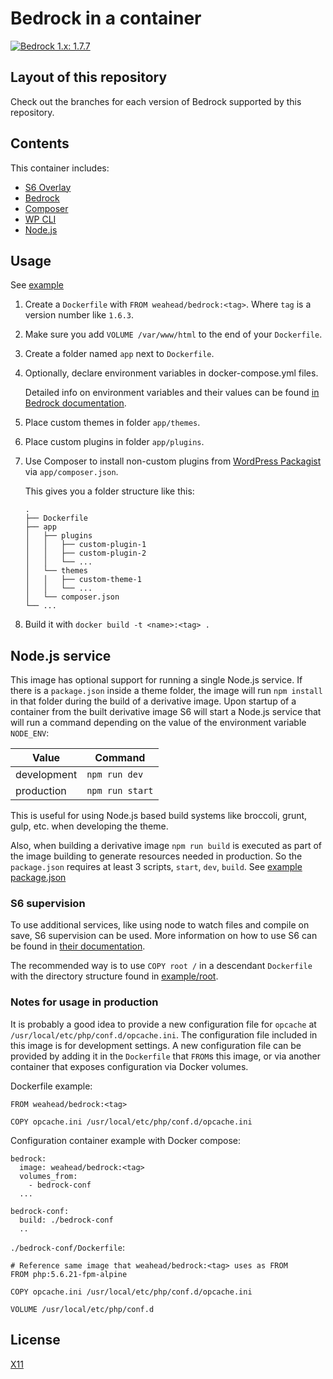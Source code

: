 # Bedrock in a container

[![Bedrock 1.x: 1.7.7](https://img.shields.io/badge/Bedrock--1.x:-1.7.7-green.svg)](https://github.com/weahead/docker-bedrock/tree/1.x)


## Layout of this repository

Check out the branches for each version of Bedrock supported by this repository.


## Contents

This container includes:

- [S6 Overlay](https://github.com/just-containers/s6-overlay)
- [Bedrock](https://roots.io/bedrock/)
- [Composer](https://getcomposer.org/)
- [WP CLI](https://wp-cli.org/)
- [Node.js](https://nodejs.org/)


## Usage

See [example](example)

1. Create a `Dockerfile` with `FROM weahead/bedrock:<tag>`. Where `tag` is a
   version number like `1.6.3`.

2. Make sure you add `VOLUME /var/www/html` to the end of your `Dockerfile`.

3. Create a folder named `app` next to `Dockerfile`.

4. Optionally, declare environment variables in docker-compose.yml files.

   Detailed info on environment variables and their values can be found
   [in Bedrock documentation](https://roots.io/bedrock/docs/environment-variables/).

5. Place custom themes in folder `app/themes`.

6. Place custom plugins in folder `app/plugins`.

7. Use Composer to install non-custom plugins from
   [WordPress Packagist](https://wpackagist.org/) via `app/composer.json`.

   This gives you a folder structure like this:

   ```
   .
   ├── Dockerfile
   ├── app
   │   ├── plugins
   │   │   ├── custom-plugin-1
   │   │   ├── custom-plugin-2
   │   │   └── ...
   │   └── themes
   │   │   ├── custom-theme-1
   │   │   └── ...
   │   └── composer.json
   └── ...
   ```

7. Build it with `docker build -t <name>:<tag> .`


## Node.js service

This image has optional support for running a single Node.js service. If there
is a `package.json` inside a theme folder, the image will run `npm install` in
that folder during the build of a derivative image. Upon startup of a container
from the built derivative image S6 will start a Node.js service that will run a
command depending on the value of the environment variable `NODE_ENV`:

| Value       | Command         |
|-------------|-----------------|
| development | `npm run dev`   |
| production  | `npm run start` |

This is useful for using Node.js based build systems like broccoli, grunt,
gulp, etc. when developing the theme.

Also, when building a derivative image `npm run build` is executed as part of
the image building to generate resources needed in production. So the
`package.json` requires at least 3 scripts, `start`, `dev`, `build`. See [example package.json](example/app/package.json)


### S6 supervision

To use additional services, like using node to watch files and compile on save,
S6 supervision can be used. More information on how to use S6 can be found in 
[their documentation](https://github.com/just-containers/s6-overlay).

The recommended way is to use `COPY root /` in a descendant `Dockerfile` with 
the directory structure found in [example/root](example/root).


### Notes for usage in production

It is probably a good idea to provide a new configuration file for `opcache` at
`/usr/local/etc/php/conf.d/opcache.ini`. The configuration file included in
this image is for development settings. A new configuration file can be provided
by adding it in the `Dockerfile` that `FROM`s this image, or via another
container that exposes configuration via Docker volumes.

Dockerfile example:
```
FROM weahead/bedrock:<tag>

COPY opcache.ini /usr/local/etc/php/conf.d/opcache.ini
```

Configuration container example with Docker compose:
```
bedrock:
  image: weahead/bedrock:<tag>
  volumes_from:
    - bedrock-conf
  ...

bedrock-conf:
  build: ./bedrock-conf
  ..
```

`./bedrock-conf/Dockerfile`:
```
# Reference same image that weahead/bedrock:<tag> uses as FROM
FROM php:5.6.21-fpm-alpine

COPY opcache.ini /usr/local/etc/php/conf.d/opcache.ini

VOLUME /usr/local/etc/php/conf.d
```


## License

[X11](LICENSE)
